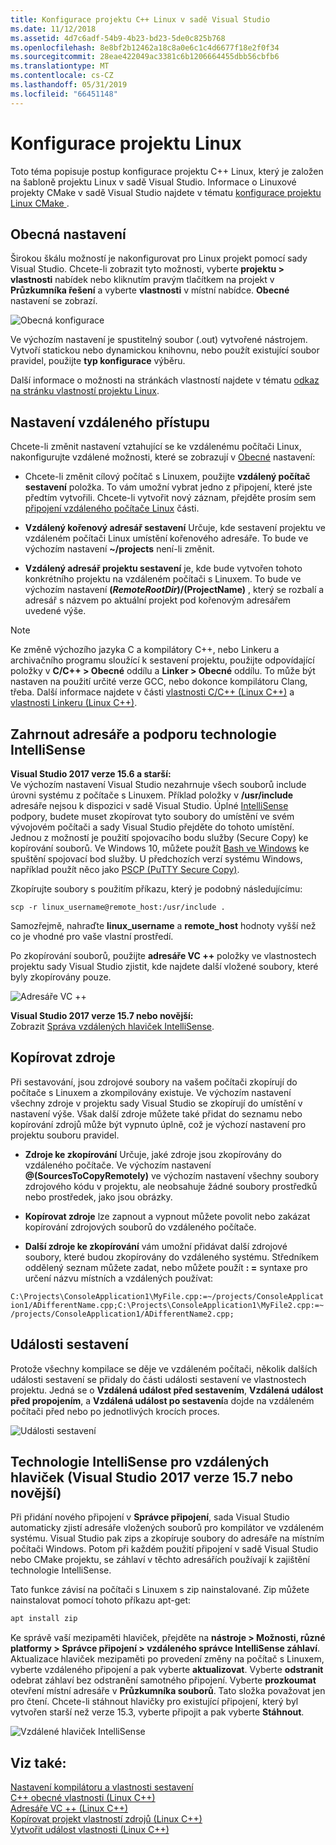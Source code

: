 ```yaml
---
title: Konfigurace projektu C++ Linux v sadě Visual Studio
ms.date: 11/12/2018
ms.assetid: 4d7c6adf-54b9-4b23-bd23-5de0c825b768
ms.openlocfilehash: 8e8bf2b12462a18c8a0e6c1c4d6677f18e2f0f34
ms.sourcegitcommit: 28eae422049ac3381c6b1206664455dbb56cbfb6
ms.translationtype: MT
ms.contentlocale: cs-CZ
ms.lasthandoff: 05/31/2019
ms.locfileid: "66451148"
---
```

# <a name="configure-a-linux-project"></a>Konfigurace projektu Linux

Toto téma popisuje postup konfigurace projektu C++ Linux, který je založen na šabloně projektu Linux v sadě Visual Studio. Informace o Linuxové projekty CMake v sadě Visual Studio najdete v tématu [konfigurace projektu Linux CMake ](cmake-linux-project.md).

## <a name="general-settings"></a>Obecná nastavení

Širokou škálu možností je nakonfigurovat pro Linux projekt pomocí sady Visual Studio.  Chcete-li zobrazit tyto možnosti, vyberte **projektu > vlastnosti** nabídek nebo kliknutím pravým tlačítkem na projekt v **Průzkumníka řešení** a vyberte **vlastnosti** v místní nabídce. **Obecné** nastavení se zobrazí.

![Obecná konfigurace](media/settings_general.png)

Ve výchozím nastavení je spustitelný soubor (.out) vytvořené nástrojem.  Vytvoří statickou nebo dynamickou knihovnu, nebo použít existující soubor pravidel, použijte **typ konfigurace** výběru.

Další informace o možnosti na stránkách vlastností najdete v tématu [odkaz na stránku vlastností projektu Linux](prop-pages-linux.md).

## <a name="remote-settings"></a>Nastavení vzdáleného přístupu

Chcete-li změnit nastavení vztahující se ke vzdálenému počítači Linux, nakonfigurujte vzdálené možnosti, které se zobrazují v [Obecné](prop-pages/general-linux.md) nastavení:

- Chcete-li změnit cílový počítač s Linuxem, použijte **vzdálený počítač sestavení** položka.  To vám umožní vybrat jedno z připojení, které jste předtím vytvořili.  Chcete-li vytvořit nový záznam, přejděte prosím sem [připojení vzdáleného počítače Linux](connect-to-your-remote-linux-computer.md) části.

- **Vzdálený kořenový adresář sestavení** Určuje, kde sestavení projektu ve vzdáleném počítači Linux umístění kořenového adresáře.  To bude ve výchozím nastavení **~/projects** není-li změnit.

- **Vzdálený adresář projektu sestavení** je, kde bude vytvořen tohoto konkrétního projektu na vzdáleném počítači s Linuxem.  To bude ve výchozím nastavení **$(RemoteRootDir)/$(ProjectName)** , který se rozbalí a adresář s názvem po aktuální projekt pod kořenovým adresářem uvedené výše.

> [!NOTE]
> Ke změně výchozího jazyka C a kompilátory C++, nebo Linkeru a archivačního programu sloužící k sestavení projektu, použijte odpovídající položky v **C/C++ > Obecné** oddílu a **Linker > Obecné** oddílu.  To může být nastaven na použití určité verze GCC, nebo dokonce kompilátoru Clang, třeba. Další informace najdete v části [vlastnosti C/C++ (Linux C++)](prop-pages/c-cpp-linux.md) a [vlastnosti Linkeru (Linux C++)](prop-pages/linker-linux.md).

## <a name="include-directories-and-intellisense-support"></a>Zahrnout adresáře a podporu technologie IntelliSense

**Visual Studio 2017 verze 15.6 a starší:**<br/>
Ve výchozím nastavení Visual Studio nezahrnuje všech souborů include úrovni systému z počítače s Linuxem.  Příklad položky v **/usr/include** adresáře nejsou k dispozici v sadě Visual Studio.
Úplné [IntelliSense](/visualstudio/ide/using-intellisense) podpory, budete muset zkopírovat tyto soubory do umístění ve svém vývojovém počítači a sady Visual Studio přejděte do tohoto umístění.  Jednou z možností je použití spojovacího bodu služby (Secure Copy) ke kopírování souborů.  Ve Windows 10, můžete použít [Bash ve Windows](https://msdn.microsoft.com/commandline/wsl/about) ke spuštění spojovací bod služby.  U předchozích verzí systému Windows, například použít něco jako [PSCP (PuTTY Secure Copy)](https://www.chiark.greenend.org.uk/~sgtatham/putty/download.html).

Zkopírujte soubory s použitím příkazu, který je podobný následujícímu:

`scp -r linux_username@remote_host:/usr/include .`

Samozřejmě, nahraďte **linux_username** a **remote_host** hodnoty vyšší než co je vhodné pro vaše vlastní prostředí.

Po zkopírování souborů, použijte **adresáře VC ++** položky ve vlastnostech projektu sady Visual Studio zjistit, kde najdete další vložené soubory, které byly zkopírovány pouze.

![Adresáře VC ++](media/settings_directories.png)

**Visual Studio 2017 verze 15.7 nebo novější:**<br/>
Zobrazit [Správa vzdálených hlaviček IntelliSense](#remote_intellisense).

## <a name="copy-sources"></a>Kopírovat zdroje

Při sestavování, jsou zdrojové soubory na vašem počítači zkopírují do počítače s Linuxem a zkompilovány existuje.  Ve výchozím nastavení všechny zdroje v projektu sady Visual Studio se zkopírují do umístění v nastavení výše.  Však další zdroje můžete také přidat do seznamu nebo kopírování zdrojů může být vypnuto úplně, což je výchozí nastavení pro projektu souboru pravidel.

- **Zdroje ke zkopírování** Určuje, jaké zdroje jsou zkopírovány do vzdáleného počítače.  Ve výchozím nastavení  **\@(SourcesToCopyRemotely)** ve výchozím nastavení všechny soubory zdrojového kódu v projektu, ale neobsahuje žádné soubory prostředků nebo prostředek, jako jsou obrázky.

- **Kopírovat zdroje** lze zapnout a vypnout můžete povolit nebo zakázat kopírování zdrojových souborů do vzdáleného počítače.

- **Další zdroje ke zkopírování** vám umožní přidávat další zdrojové soubory, které budou zkopírovány do vzdáleného systému.  Středníkem oddělený seznam můžete zadat, nebo můžete použít **: =** syntaxe pro určení názvu místních a vzdálených používat:

`C:\Projects\ConsoleApplication1\MyFile.cpp:=~/projects/ConsoleApplication1/ADifferentName.cpp;C:\Projects\ConsoleApplication1\MyFile2.cpp:=~/projects/ConsoleApplication1/ADifferentName2.cpp;`

## <a name="build-events"></a>Události sestavení

Protože všechny kompilace se děje ve vzdáleném počítači, několik dalších události sestavení se přidaly do části události sestavení ve vlastnostech projektu.  Jedná se o **Vzdálená událost před sestavením**, **Vzdálená událost před propojením**, a **Vzdálená událost po sestavení**a dojde na vzdáleném počítači před nebo po jednotlivých krocích proces.

![Události sestavení](media/settings_buildevents.png)

## <a name="remote_intellisense"></a> Technologie IntelliSense pro vzdálených hlaviček (Visual Studio 2017 verze 15.7 nebo novější)

Při přidání nového připojení v **Správce připojení**, sada Visual Studio automaticky zjistí adresáře vložených souborů pro kompilátor ve vzdáleném systému. Visual Studio pak zips a zkopíruje soubory do adresáře na místním počítači Windows. Potom při každém použití připojení v sadě Visual Studio nebo CMake projektu, se záhlaví v těchto adresářích používají k zajištění technologie IntelliSense.

Tato funkce závisí na počítači s Linuxem s zip nainstalované. Zip můžete nainstalovat pomocí tohoto příkazu apt-get:

```cmd
apt install zip
```

Ke správě vaší mezipaměti hlaviček, přejděte na **nástroje > Možnosti, různé platformy > Správce připojení > vzdáleného správce IntelliSense záhlaví**. Aktualizace hlaviček mezipaměti po provedení změny na počítač s Linuxem, vyberte vzdáleného připojení a pak vyberte **aktualizovat**. Vyberte **odstranit** odebrat záhlaví bez odstranění samotného připojení. Vyberte **prozkoumat** otevření místní adresáře v **Průzkumníka souborů**. Tato složka považovat jen pro čtení. Chcete-li stáhnout hlavičky pro existující připojení, který byl vytvořen starší než verze 15.3, vyberte připojit a pak vyberte **Stáhnout**.

![Vzdálené hlaviček IntelliSense](media/remote-header-intellisense.png)

## <a name="see-also"></a>Viz také:

[Nastavení kompilátoru a vlastnosti sestavení](../build/working-with-project-properties.md)<br/>
[C++ obecné vlastnosti (Linux C++)](../linux/prop-pages/general-linux.md)<br/>
[Adresáře VC ++ (Linux C++)](../linux/prop-pages/directories-linux.md)<br/>
[Kopírovat projekt vlastností zdrojů (Linux C++)](../linux/prop-pages/copy-sources-project.md)<br/>
[Vytvořit událost vlastnosti (Linux C++)](../linux/prop-pages/build-events-linux.md)
